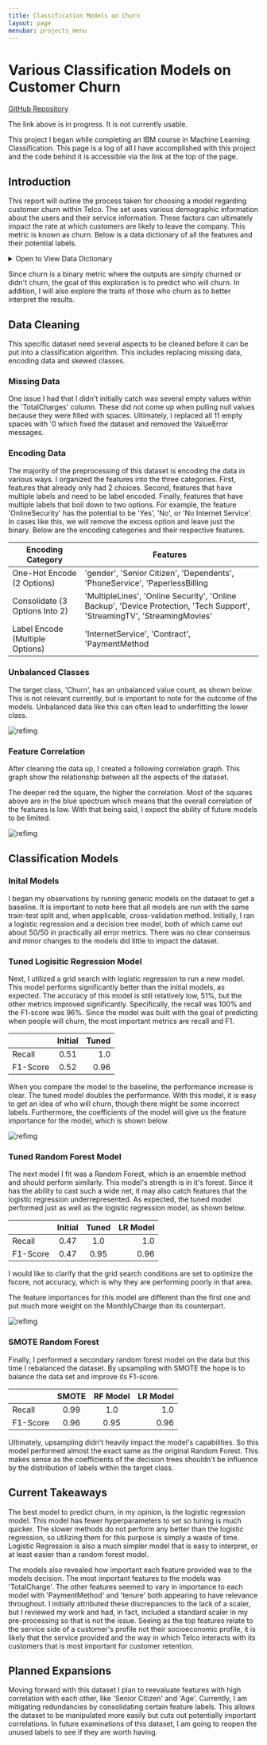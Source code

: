 ```yaml
---
title: Classification Models on Churn
layout: page
menubar: projects_menu
---
```


# Various Classification Models on Customer Churn

[GitHub Repository](georgiander.github.io)

The link above is in progress. It is not currently usable.

This project I began while completing an IBM course in Machine Learning: Classification. This page is a log of all I have accomplished with this project and the code behind it is accessible via the link at the top of the page.

## Introduction

This report will outline the process taken for choosing a model regarding customer churn within Telco. The set uses various demographic information about the users and their service information. These factors can ultimately impact the rate at which customers are likely to leave the company. This metric is known as churn. Below is a data dictionary of all the features and their potential labels.

<details>
    <summary>Open to View Data Dictionary</summary>

| Feature | Labels |
|:--- | ---:|
|Count | Continous |
|Gender | male, female |
|Age|Continous|
|Senior Citizen| Yes, No|
|Married|Yes, No|
|Dependents|Yes, No|
|Partner|Yes, No|
|Tenure | Continous|
|Phone Service|Yes, No|
|Mulitple Lines|Yes, No|
|Internet Service|DSL, Fiber Optic, Cable, No|
|Online Security|Yes, No|
|Device Protection|Yes, No|
|Tech Support|Yes, No|
|StreamingTV|Yes, No|
|Streaming Movies|Yes, No|
|Contract|Month-to-Month, One-Year, Two-Yeat|
|Paperless Billing|Yes, No|
|Payment Method|Bank Withdrawal, Credit Card, Mailed Check|
|Monthly Charges|Continous|
|Total Charges|Continous|
|**Churn (Target Class)**|**Yes, No**|

</details>  

Since churn is a binary metric where the outputs are simply churned or didn't churn, the goal of this exploration is to predict who will churn. In addition, I will also explore the traits of those who churn as to better interpret the results.

## Data Cleaning
This specific dataset need several aspects to be cleaned before it can be put into a classification algorithm. This includes replacing missing data, encoding data and skewed classes.

### Missing Data
One issue I had that I didn't initially catch was several empty values within the 'TotalCharges' column. These did not come up when pulling null values because they were filled with spaces. Ultimately, I replaced all 11 empty spaces with '0 which fixed the dataset and removed the ValueError messages.

### Encoding Data
The majority of the preprocessing of this dataset is encoding the data in various ways. I organized the features into the three categories. First, features that already only had 2 choices. Second, features that have multiple labels and need to be label encoded. Finally, features that have multiple labels that boil down to two options. For example, the feature 'OnlineSecurity' has the potential to be 'Yes', 'No', or 'No Internet Service'. In cases like this, we will remove the excess option and leave just the binary. Below are the encoding categories and their respective features.

|Encoding Category | Features|
|---|---|
|One-Hot Encode (2 Options)|'gender', 'Senior Citizen', 'Dependents', 'PhoneService', 'PaperlessBilling|
|Consolidate (3 Options Into 2)|'MultipleLines', 'Online Security', 'Online Backup', 'Device Protection, 'Tech Support', 'StreamingTV', 'StreamingMovies'|
|Label Encode (Multiple Options)|'InternetService', 'Contract', 'PaymentMethod|

### Unbalanced Classes
The target class, 'Churn', has an unbalanced value count, as shown below. This is not relevant currently, but is important to note for the outcome of the models. Unbalanced data like this can often lead to underfitting the lower class.

![refimg](ChurnCount.png)

### Feature Correlation
After cleaning the data up, I created a following correlation graph. This graph show the relationship between all the aspects of the dataset. 

The deeper red the square, the higher the correlation. Most of the squares above are in the blue spectrum which means that the overall correlation of the features is low. With that being said, I expect the ability of future models to be limited.

![refimg](heatmap.png)


## Classification Models

### Inital Models
I began my observations by running generic models on the dataset to get a baseline. It is important to note here that all models are run with the same train-test split and, when applicable, cross-validation method. Initially, I ran a logistic regression and a decision tree model, both of which came out about 50/50 in practically all error metrics. There was no clear consensus and minor changes to the models did little to impact the dataset.

### Tuned Logisitic Regression Model

Next, I utilized a grid search with logistic regression to run a new model. This model performs significantly better than the initial models, as expected. The accuracy of this model is still relatively low, $51\%$, but the other metrics improved significantly. Specifically, the recall was $100\%$ and the F1-score was $96\%$. Since the model was built with the goal of predicting when people will churn, the most important metrics are recall and F1. 

||Initial| Tuned |
|:--|:--:|--:|
|Recall|0.51|1.0|
|F1-Score|0.52|0.96|

When you compare the model to the baseline, the performance increase is clear. The tuned model doubles the performance. With this model, it is easy to get an idea of who will churn, though there might be some incorrect labels. Furthermore, the coefficients of the model will give us the feature importance for the model, which is shown below.

![refimg](Imp_LR.png)

### Tuned Random Forest Model
The next model I fit was a Random Forest, which is an ensemble method and should perform similarly. This model's strength is in it's forest. Since it has the ability to cast such a wide net, it may also catch features that the logistic regression underrepresented. As expected, the tuned model performed just as well as the logistic regression model, as shown below.

||Initial| Tuned |LR Model |
|:--|:--:|:--:|--:|
|Recall|0.47|1.0| 1.0|
|F1-Score|0.47|0.95|0.96|

I would like to clarify that the grid search conditions are set to optimize the fscore, not accuracy, which is why they are performing poorly in that area.

The feature importances for this model are different than the first one and put much more weight on the MonthlyCharge than its counterpart.

![refimg](Imp_RF.png)

### SMOTE Random Forest

Finally, I performed a secondary random forest model on the data but this time I rebalanced the dataset. By upsampling with SMOTE the hope is to balance the data set and improve its F1-score.

||SMOTE| RF Model |LR Model |
|:--|:--:|:--:|--:|
|Recall|0.99|1.0| 1.0|
|F1-Score|0.96|0.95|0.96|


Ultimately, upsampling didn't heavily impact the model's capabilities. So this model performed almost the exact same as the original Random Forest. This makes sense as the coefficients of the decision trees shouldn't be influence by the distribution of labels within the target class.

## Current Takeaways

The best model to predict churn, in my opinion, is the logistic regression model. This model has fewer hyperparameters to set so tuning is much quicker. The slower methods do not perform any better than the logistic regression, so utilizing them for this purpose is simply a waste of time. Logistic Regression is also a much simpler model that is easy to interpret, or at least easier than a random forest model. 

The models also revealed how important each feature provided was to the models decision. The most important features to the models was 'TotalCharge'. The other features seemed to vary in importance to each model with 'PaymentMethod' and 'tenure' both appearing to have relevance throughout. I initially attributed these discrepancies to the lack of a scaler, but I reviewed my work and had, in fact, included a standard scaler in my pre-processing so that is not the issue. Seeing as the top features relate to the service side of a customer's profile not their socioeconomic profile, it is likely that the service provided and the way in which Telco interacts with its customers that is most important for customer retention.

## Planned Expansions
Moving forward with this dataset I plan to reevaluate features with high correlation with each other, like 'Senior Citizen' and 'Age'. Currently, I am mitigating redundancies by consolidating certain feature labels. This allows the dataset to be manipulated more easily but cuts out potentially important correlations. In future examinations of this dataset, I am going to reopen the unused labels to see if they are worth having.
